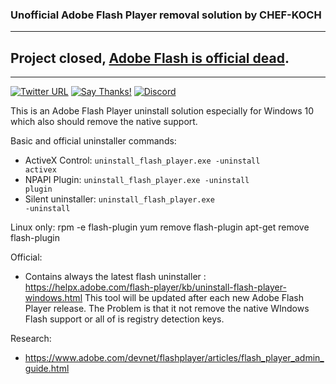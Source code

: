 ### Unofficial Adobe Flash Player removal solution by CHEF-KOCH
----------

## Project closed, [Adobe Flash is official dead](https://blogs.adobe.com/conversations/2017/07/adobe-flash-update.html).

----------

[![Twitter URL](https://img.shields.io/twitter/url/https/twitter.com/fold_left.svg?style=social&label=Follow%20%40CHEF-KOCH)](https://twitter.com/FZeven)
[![Say Thanks!](https://img.shields.io/badge/Say%20Thanks-!-1EAEDB.svg)](https://saythanks.io/to/CHEF-KOCH)
[![Discord](https://discordapp.com/api/guilds/204394292519632897/widget.png)](https://discord.me/NVinside)

This is an Adobe Flash Player uninstall solution especially for Windows 10 which also should remove the native support. 


Basic and official uninstaller commands:
* ActiveX Control: <code>uninstall_flash_player.exe -uninstall activex</code>
* NPAPI Plugin: <code>uninstall_flash_player.exe -uninstall plugin</code>
* Silent uninstaller: <code>uninstall_flash_player.exe -uninstall</code>


Linux only:
rpm -e flash-plugin
yum remove flash-plugin
apt-get remove flash-plugin


Official:
- Contains always the latest flash uninstaller : https://helpx.adobe.com/flash-player/kb/uninstall-flash-player-windows.html This tool will be updated after each new Adobe Flash Player release. The Problem is that it not remove the native WIndows Flash support or all of is registry detection keys.



Research:
* https://www.adobe.com/devnet/flashplayer/articles/flash_player_admin_guide.html

